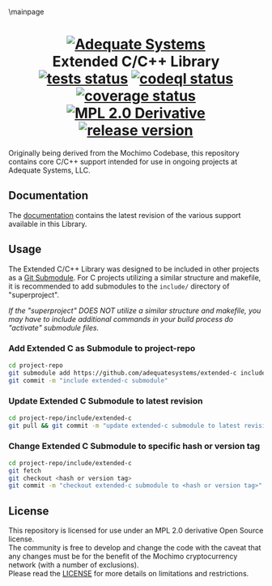 \mainpage
<h1 align="center">
   <a href="http://adequate.biz">
      <img alt="Adequate Systems" src="docs/image/adqlogo.svg" /></a>
   <br/>Extended C/C++ Library<br/>
   <a href="https://github.com/adequatesystems/extended-c/actions/workflows/tests.yaml">
      <img src="https://github.com/adequatesystems/extended-c/actions/workflows/tests.yaml/badge.svg" alt="tests status" /></a>
   <a href="https://github.com/adequatesystems/extended-c/actions/workflows/codeql.yaml">
      <img src="https://github.com/adequatesystems/extended-c/actions/workflows/codeql.yaml/badge.svg" alt="codeql status" /></a>
   <a href="https://codecov.io/gh/adequatesystems/extended-c">
      <img src="https://codecov.io/gh/adequatesystems/extended-c/graph/badge.svg" alt="coverage status"></a>
   <br/>
   <a href="LICENSE.md">
      <img src="https://img.shields.io/badge/_License-MPL_2.0_Derivative-%23.svg?logoColor=lightgreen&logo=open%20source%20initiative&labelColor=2d3339&color=0059ff" alt="MPL 2.0 Derivative" /></a>
   <a href="https://github.com/adequatesystems/extended-c/releases">
      <img src="https://img.shields.io/github/release/adequatesystems/extended-c.svg?logo=semantic-release&labelColor=2d3339&label=Release&color=%230059ff" alt="release version"></a>
</h1>

Originally being derived from the Mochimo Codebase, this repository contains core C/C++ support intended for use in ongoing projects at Adequate Systems, LLC.

## Documentation
The [documentation](https://adequatesystems.github.io/extended-c/) contains the latest revision of the various support available in this Library.

## Usage
The Extended C/C++ Library was designed to be included in other projects as a [Git Submodule](https://git-scm.com/book/en/v2/Git-Tools-Submodules). For C projects utilizing a similar structure and makefile, it is recommended to add submodules to the `include/` directory of "superproject".

*If the "superproject" DOES NOT utilize a similar structure and makefile, you may have to include additional commands in your build process do "activate" submodule files.*

### Add Extended C as Submodule to project-repo
```sh
cd project-repo
git submodule add https://github.com/adequatesystems/extended-c include/extended-c
git commit -m "include extended-c submodule"
```

### Update Extended C Submodule to latest revision
```sh
cd project-repo/include/extended-c
git pull && git commit -m "update extended-c submodule to latest revision"
```

### Change Extended C Submodule to specific hash or version tag
```sh
cd project-repo/include/extended-c
git fetch
git checkout <hash or version tag>
git commit -m "checkout extended-c submodule to <hash or version tag>"
```

## License
This repository is licensed for use under an MPL 2.0 derivative Open Source license.  
The community is free to develop and change the code with the caveat that any changes must be for the benefit of the Mochimo cryptocurrency network (with a number of exclusions).  
Please read the [LICENSE](LICENSE.md) for more details on limitations and restrictions.
